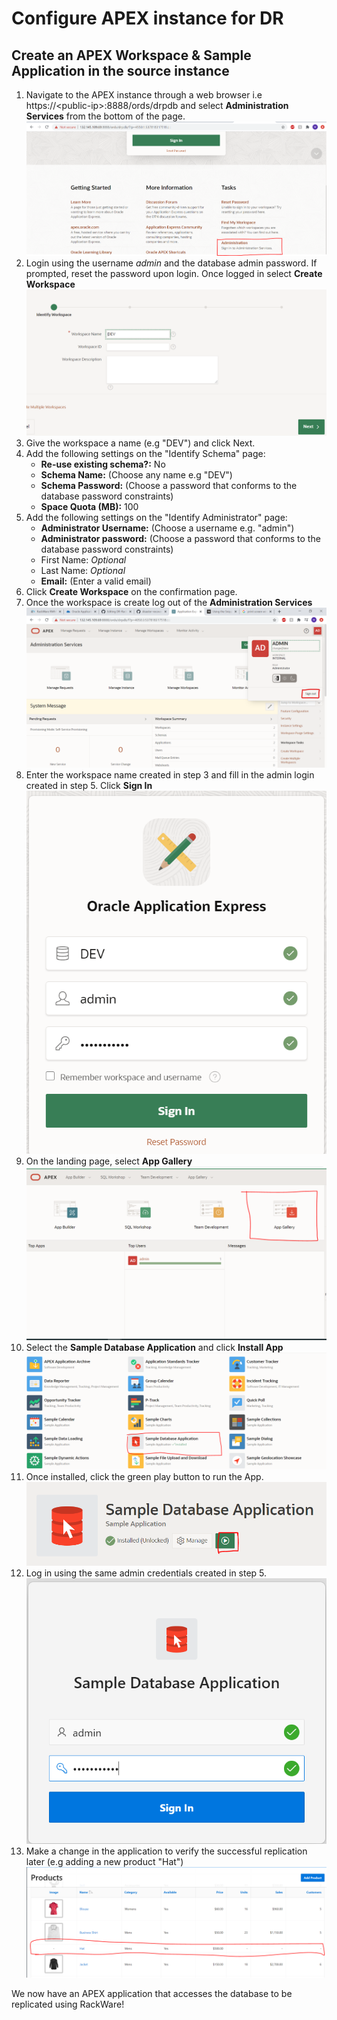 # Configure APEX instance for DR 

## Create an APEX Workspace & Sample Application in the source instance
1. Navigate to the APEX instance through a web browser i.e https://\<public-ip>:8888/ords/drpdb and select **Administration Services** from the bottom of the page.
![](./screenshots/apex-admin.PNG)
2. Login using the username *admin* and the database admin password. If prompted, reset the password upon login. Once logged in select **Create Workspace**
![](./screenshots/cr-wrkspc.PNG)
3. Give the workspace a name (e.g "DEV") and click Next.
4. Add the following settings on the "Identify Schema" page:
    - **Re-use existing schema?:** No
    - **Schema Name:** (Choose any name e.g "DEV")
    - **Schema Password:** (Choose a password that conforms to the database password constraints)
    - **Space Quota (MB):** 100
5. Add the following settings on the "Identify Administrator" page:
    - **Administrator Username:** (Choose a username e.g. "admin")
    - **Administrator password:** (Choose a password that conforms to the database password constraints)
    - First Name: *Optional*
    - Last Name: *Optional*
    - **Email:** (Enter a valid email)
6. Click **Create Workspace** on the confirmation page.
7. Once the workspace is create log out of the **Administration Services**
![](./screenshots/logout.PNG)
8. Enter the workspace name created in step 3 and fill in the admin login created in step 5. Click  **Sign In**
![](./screenshots/login.PNG)
9. On the landing page, select **App Gallery**
![](./screenshots/app-gallery.PNG)
10. Select the **Sample Database Application** and click **Install App**
![](./screenshots/db-app.PNG)
11. Once installed, click the green play button to run the App.
![](./screenshots/run.PNG)
12. Log in using the same admin credentials created in step 5.
![](./screenshots/admin-login.PNG)
13. Make a change in the application to verify the successful replication later (e.g adding a new product "Hat")
![](./screenshots/hat.PNG)
    
We now have an APEX application that accesses the database to be replicated using RackWare!
